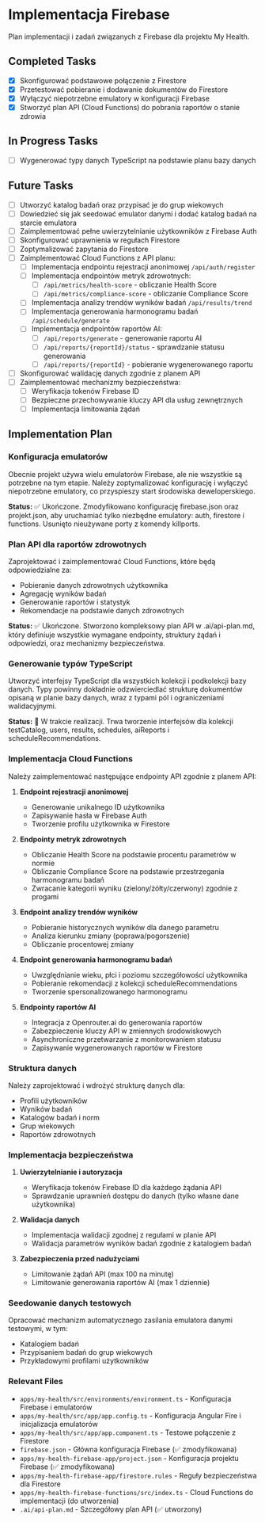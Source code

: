 # Implementacja Firebase

Plan implementacji i zadań związanych z Firebase dla projektu My Health.

## Completed Tasks

- [x] Skonfigurować podstawowe połączenie z Firestore
- [x] Przetestować pobieranie i dodawanie dokumentów do Firestore
- [x] Wyłączyć niepotrzebne emulatory w konfiguracji Firebase
- [x] Stworzyć plan API (Cloud Functions) do pobrania raportów o stanie zdrowia

## In Progress Tasks

- [ ] Wygenerować typy danych TypeScript na podstawie planu bazy danych

## Future Tasks

- [ ] Utworzyć katalog badań oraz przypisać je do grup wiekowych
- [ ] Dowiedzieć się jak seedować emulator danymi i dodać katalog badań na starcie emulatora
- [ ] Zaimplementować pełne uwierzytelnianie użytkowników z Firebase Auth
- [ ] Skonfigurować uprawnienia w regułach Firestore
- [ ] Zoptymalizować zapytania do Firestore
- [ ] Zaimplementować Cloud Functions z API planu:
  - [ ] Implementacja endpointu rejestracji anonimowej `/api/auth/register`
  - [ ] Implementacja endpointów metryk zdrowotnych:
    - [ ] `/api/metrics/health-score` - obliczanie Health Score
    - [ ] `/api/metrics/compliance-score` - obliczanie Compliance Score
  - [ ] Implementacja analizy trendów wyników badań `/api/results/trend`
  - [ ] Implementacja generowania harmonogramu badań `/api/schedule/generate`
  - [ ] Implementacja endpointów raportów AI:
    - [ ] `/api/reports/generate` - generowanie raportu AI
    - [ ] `/api/reports/{reportId}/status` - sprawdzanie statusu generowania
    - [ ] `/api/reports/{reportId}` - pobieranie wygenerowanego raportu
- [ ] Skonfigurować walidację danych zgodnie z planem API
- [ ] Zaimplementować mechanizmy bezpieczeństwa:
  - [ ] Weryfikacja tokenów Firebase ID
  - [ ] Bezpieczne przechowywanie kluczy API dla usług zewnętrznych
  - [ ] Implementacja limitowania żądań

## Implementation Plan

### Konfiguracja emulatorów

Obecnie projekt używa wielu emulatorów Firebase, ale nie wszystkie są potrzebne na tym etapie. 
Należy zoptymalizować konfigurację i wyłączyć niepotrzebne emulatory, co przyspieszy start środowiska deweloperskiego.

**Status:** ✅ Ukończone. Zmodyfikowano konfigurację firebase.json oraz projekt.json, aby uruchamiać tylko niezbędne emulatory: auth, firestore i functions. Usunięto nieużywane porty z komendy killports.

### Plan API dla raportów zdrowotnych

Zaprojektować i zaimplementować Cloud Functions, które będą odpowiedzialne za:
- Pobieranie danych zdrowotnych użytkownika
- Agregację wyników badań
- Generowanie raportów i statystyk
- Rekomendacje na podstawie danych zdrowotnych

**Status:** ✅ Ukończone. Stworzono kompleksowy plan API w .ai/api-plan.md, który definiuje wszystkie wymagane endpointy, struktury żądań i odpowiedzi, oraz mechanizmy bezpieczeństwa.

### Generowanie typów TypeScript

Utworzyć interfejsy TypeScript dla wszystkich kolekcji i podkolekcji bazy danych. Typy powinny dokładnie odzwierciedlać strukturę dokumentów opisaną w planie bazy danych, wraz z typami pól i ograniczeniami walidacyjnymi.

**Status:** 🔄 W trakcie realizacji. Trwa tworzenie interfejsów dla kolekcji testCatalog, users, results, schedules, aiReports i scheduleRecommendations.

### Implementacja Cloud Functions

Należy zaimplementować następujące endpointy API zgodnie z planem API:

1. **Endpoint rejestracji anonimowej**
   - Generowanie unikalnego ID użytkownika
   - Zapisywanie hasła w Firebase Auth
   - Tworzenie profilu użytkownika w Firestore

2. **Endpointy metryk zdrowotnych**
   - Obliczanie Health Score na podstawie procentu parametrów w normie
   - Obliczanie Compliance Score na podstawie przestrzegania harmonogramu badań
   - Zwracanie kategorii wyniku (zielony/żółty/czerwony) zgodnie z progami

3. **Endpoint analizy trendów wyników**
   - Pobieranie historycznych wyników dla danego parametru
   - Analiza kierunku zmiany (poprawa/pogorszenie)
   - Obliczanie procentowej zmiany

4. **Endpoint generowania harmonogramu badań**
   - Uwzględnianie wieku, płci i poziomu szczegółowości użytkownika
   - Pobieranie rekomendacji z kolekcji scheduleRecommendations
   - Tworzenie spersonalizowanego harmonogramu

5. **Endpointy raportów AI**
   - Integracja z Openrouter.ai do generowania raportów
   - Zabezpieczenie kluczy API w zmiennych środowiskowych
   - Asynchroniczne przetwarzanie z monitorowaniem statusu
   - Zapisywanie wygenerowanych raportów w Firestore

### Struktura danych

Należy zaprojektować i wdrożyć strukturę danych dla:
- Profili użytkowników
- Wyników badań
- Katalogów badań i norm
- Grup wiekowych
- Raportów zdrowotnych

### Implementacja bezpieczeństwa

1. **Uwierzytelnianie i autoryzacja**
   - Weryfikacja tokenów Firebase ID dla każdego żądania API
   - Sprawdzanie uprawnień dostępu do danych (tylko własne dane użytkownika)

2. **Walidacja danych**
   - Implementacja walidacji zgodnej z regułami w planie API
   - Walidacja parametrów wyników badań zgodnie z katalogiem badań

3. **Zabezpieczenia przed nadużyciami**
   - Limitowanie żądań API (max 100 na minutę)
   - Limitowanie generowania raportów AI (max 1 dziennie)

### Seedowanie danych testowych

Opracować mechanizm automatycznego zasilania emulatora danymi testowymi, w tym:
- Katalogiem badań
- Przypisaniem badań do grup wiekowych
- Przykładowymi profilami użytkowników

### Relevant Files

- `apps/my-health/src/environments/environment.ts` - Konfiguracja Firebase i emulatorów
- `apps/my-health/src/app/app.config.ts` - Konfiguracja Angular Fire i inicjalizacja emulatorów
- `apps/my-health/src/app/app.component.ts` - Testowe połączenie z Firestore
- `firebase.json` - Główna konfiguracja Firebase (✅ zmodyfikowana)
- `apps/my-health-firebase-app/project.json` - Konfiguracja projektu Firebase (✅ zmodyfikowana)
- `apps/my-health-firebase-app/firestore.rules` - Reguły bezpieczeństwa dla Firestore
- `apps/my-health-firebase-functions/src/index.ts` - Cloud Functions do implementacji (do utworzenia)
- `.ai/api-plan.md` - Szczegółowy plan API (✅ utworzony) 